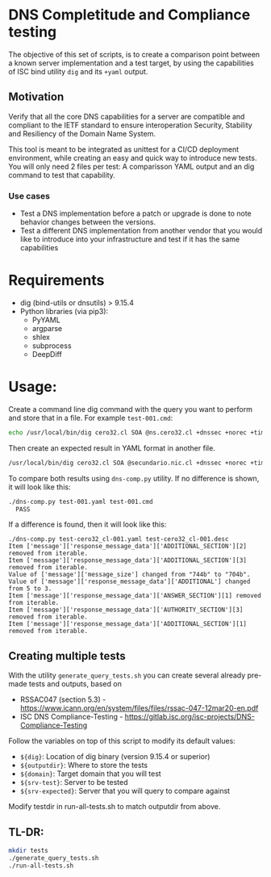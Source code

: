 # DNS Completitude and Compliance testing

The objective of this set of scripts, is to create a comparison point
between a known server implementation and a test target, by using the
capabilities of ISC bind utility `dig` and its `+yaml` output.

## Motivation
Verify that all the core DNS capabilities for a server are compatible
and compliant to the IETF standard to ensure interoperation Security,
Stability and Resiliency of the Domain Name System.

This tool is meant to be integrated as unittest for a CI/CD deployment
environment, while creating an easy and quick way to introduce new
tests. You will only need 2 files per test: A comparisson YAML output
and an dig command to test that capability.

### Use cases
- Test a DNS implementation before a patch or upgrade is done to note
behavior changes between the versions.
- Test a different DNS implementation from another vendor that you
would like to introduce into your infrastructure and test if it has
the same capabilities


# Requirements

- dig (bind-utils or dnsutils) > 9.15.4
- Python libraries (via pip3):
  - PyYAML
  - argparse
  - shlex
  - subprocess
  - DeepDiff

# Usage:
Create a command line dig command with the query you want to perform
and store that in a file. For example `test-001.cmd`:

```bash
echo /usr/local/bin/dig cero32.cl SOA @ns.cero32.cl +dnssec +norec +time=2 +tries=1 +noignore +yaml -4 +notcp +bufsize=1220 +edns=0  > test-001.cmd
```

Then create an expected result in YAML format in another file.

```bash
/usr/local/bin/dig cero32.cl SOA @secundario.nic.cl +dnssec +norec +time=2 +tries=1 +noignore +yaml -4 +notcp +bufsize=1220 +edns=0 > test-001.yaml
```

To compare both results using `dns-comp.py` utility. If no difference is shown, it will look like this:

```bash
./dns-comp.py test-001.yaml test-001.cmd
  PASS
```

If a difference is found, then it will look like this:

```
./dns-comp.py test-cero32_cl-001.yaml test-cero32_cl-001.desc
Item ['message']['response_message_data']['ADDITIONAL_SECTION'][2] removed from iterable.
Item ['message']['response_message_data']['ADDITIONAL_SECTION'][3] removed from iterable.
Value of ['message']['message_size'] changed from "744b" to "704b".
Value of ['message']['response_message_data']['ADDITIONAL'] changed from 5 to 3.
Item ['message']['response_message_data']['ANSWER_SECTION'][1] removed from iterable.
Item ['message']['response_message_data']['AUTHORITY_SECTION'][3] removed from iterable.
Item ['message']['response_message_data']['ADDITIONAL_SECTION'][1] removed from iterable.
```

## Creating multiple tests
With the utility `generate_query_tests.sh` you can create several already pre-made tests and outputs, based on
- RSSAC047 (section 5.3) - https://www.icann.org/en/system/files/files/rssac-047-12mar20-en.pdf
- ISC DNS Compliance-Testing - https://gitlab.isc.org/isc-projects/DNS-Compliance-Testing

Follow the variables on top of this script to modify its default values:
- `${dig}`: Location of dig binary (version 9.15.4 or superior)
- `${outputdir}`: Where to store the tests
- `${domain}`: Target domain that you will test
- `${srv-test}`: Server to be tested
- `${srv-expected}`: Server that you will query to compare against

Modify testdir in run-all-tests.sh to match outputdir from above.

## TL-DR:
```bash
mkdir tests
./generate_query_tests.sh
./run-all-tests.sh
```

